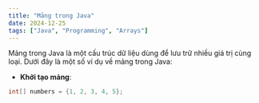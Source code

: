 ```yaml
---
title: "Mảng trong Java"
date: 2024-12-25
tags: ["Java", "Programming", "Arrays"]
---
```


Mảng trong Java là một cấu trúc dữ liệu dùng để lưu trữ nhiều giá trị cùng loại. Dưới đây là một số ví dụ về mảng trong Java:

- **Khởi tạo mảng**:

```java
int[] numbers = {1, 2, 3, 4, 5};